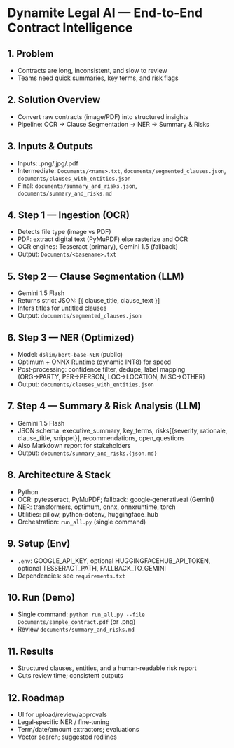# Dynamite Legal AI — End-to-End Contract Intelligence

## 1. Problem
- Contracts are long, inconsistent, and slow to review
- Teams need quick summaries, key terms, and risk flags

## 2. Solution Overview
- Convert raw contracts (image/PDF) into structured insights
- Pipeline: OCR → Clause Segmentation → NER → Summary & Risks

## 3. Inputs & Outputs
- Inputs: .png/.jpg/.pdf
- Intermediate: `Documents/<name>.txt`, `documents/segmented_clauses.json`, `documents/clauses_with_entities.json`
- Final: `documents/summary_and_risks.json`, `documents/summary_and_risks.md`

## 4. Step 1 — Ingestion (OCR)
- Detects file type (image vs PDF)
- PDF: extract digital text (PyMuPDF) else rasterize and OCR
- OCR engines: Tesseract (primary), Gemini 1.5 (fallback)
- Output: `Documents/<basename>.txt`

## 5. Step 2 — Clause Segmentation (LLM)
- Gemini 1.5 Flash
- Returns strict JSON: [{ clause_title, clause_text }]
- Infers titles for untitled clauses
- Output: `documents/segmented_clauses.json`

## 6. Step 3 — NER (Optimized)
- Model: `dslim/bert-base-NER` (public)
- Optimum + ONNX Runtime (dynamic INT8) for speed
- Post‑processing: confidence filter, dedupe, label mapping (ORG→PARTY, PER→PERSON, LOC→LOCATION, MISC→OTHER)
- Output: `documents/clauses_with_entities.json`

## 7. Step 4 — Summary & Risk Analysis (LLM)
- Gemini 1.5 Flash
- JSON schema: executive_summary, key_terms, risks[{severity, rationale, clause_title, snippet}], recommendations, open_questions
- Also Markdown report for stakeholders
- Output: `documents/summary_and_risks.{json,md}`

## 8. Architecture & Stack
- Python
- OCR: pytesseract, PyMuPDF; fallback: google‑generativeai (Gemini)
- NER: transformers, optimum, onnx, onnxruntime, torch
- Utilities: pillow, python‑dotenv, huggingface_hub
- Orchestration: `run_all.py` (single command)

## 9. Setup (Env)
- `.env`: GOOGLE_API_KEY, optional HUGGINGFACEHUB_API_TOKEN, optional TESSERACT_PATH, FALLBACK_TO_GEMINI
- Dependencies: see `requirements.txt`

## 10. Run (Demo)
- Single command: `python run_all.py --file Documents/sample_contract.pdf` (or .png)
- Review `documents/summary_and_risks.md`

## 11. Results
- Structured clauses, entities, and a human‑readable risk report
- Cuts review time; consistent outputs

## 12. Roadmap
- UI for upload/review/approvals
- Legal‑specific NER / fine‑tuning
- Term/date/amount extractors; evaluations
- Vector search; suggested redlines
